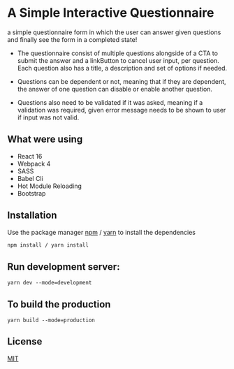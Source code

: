 # A Simple Interactive Questionnaire

a simple questionnaire form in which the user can answer given questions and finally see the form in a completed state!

- The questionnaire consist of multiple questions alongside of a CTA to submit the answer and a linkButton to cancel user input, per question. Each question also has a title, a description and set of options if needed.

- Questions can be dependent or not, meaning that if they are dependent, the answer of one question can disable or enable another question.

- Questions also need to be validated if it was asked, meaning if a validation was required, given error message needs to be shown to user if input was not valid.

## What were using

* React 16
* Webpack 4
* SASS
* Babel Cli
* Hot Module Reloading
* Bootstrap


## Installation

Use the package manager [npm](https://www.npmjs.com/get-npm) / [yarn](https://yarnpkg.com/en/docs/getting-started) to install the dependencies

```bash
npm install / yarn install
```

## Run development server:

```
yarn dev --mode=development
```

## To build the production

```
yarn build --mode=production
```

## License
[MIT](https://choosealicense.com/licenses/mit/)